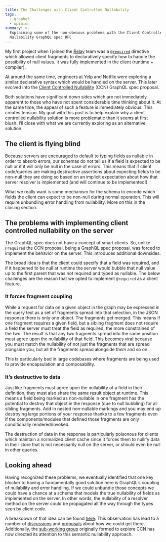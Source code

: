 ```yaml
---
title: The Challenges with Client Controlled Nullability
tags:
  - graphql
  - opinion
summary: >-
  Explaining some of the non-obvious problems with the Client Controlled
  Nullability GraphQL spec RFC 
---
```

My first project when I joined the [Relay](https://relay.dev/) team was a [`@required`](https://relay.dev/docs/guides/required-directive/) directive which allowed client fragments to declaratively specify how to handle the possibility of null values. It was fully implemented in the client (runtime + compiler).

At around the same time, engineers at Yelp and Netflix were exploring a similar declarative syntax which would be handled on the server. This later evolved into the [Client Controlled Nullability](https://github.com/graphql/graphql-wg/blob/main/rfcs/ClientControlledNullability.md) (CCN) GraphQL spec proposal.

Both solutions have significant down sides which are not immediately apparent to those who have not spent considerable time thinking about it. At the same time, the appeal of such a feature is immediately obvious. This creates tension. My goal with this post is to help explain why a client controlled nullability solution is more problematic than it seems at first blush. I’ll close with what we are currently exploring as an alternative solution.

## The client is flying blind

Because servers are [encouraged](https://graphql.org/learn/best-practices/#nullability) to default to typing fields as nullable in order to absorb errors, our schemas do not tell us if a field is expected to be null or if it will only be null in the case of errors. This means that if client code/queries are making destructive assertions about expecting fields to be non-null they are doing so based on an implicit expectation about how that server resolver is implemented (and will continue to be implemented!).

What we really want is some mechanism for the schema to encode which fields the client can expect to be non-null during normal operation. This will require unbundling error handling from nullability. More on this in the closing section.

## The problems with implementing client controlled nullability on the server

The GraphQL spec does not have a concept of smart clients. So, unlike `@required` the CCN proposal, being a GraphQL spec proposal, was forced to implement the behavior on the server. This introduces additional downsides.

The broad idea is that the client could specify that a field was required, and if it happened to be null at runtime the server would bubble that null value up to the first parent that was not required and typed as nullable. The below challenges are the reason that we opted to implement `@required` as a client feature.

### It forces fragment coupling

While a request for data on a given object in the graph may be expressed in the query text as a set of fragments spread into that selection, in the JSON response there is only one object. The fragments get merged. This means if one fragment requires a given field, but a sibling fragment does not require a field the server must treat the field as required, the more constrained of the two. The result is that any two fragments spread into the same position must agree upon the nullability of that field. This becomes viral because you must match the nullability of not just the fragments that are spread alongside you, but all the fragments spread alongside _them_ and so on.

This is particularly bad in large codebases where fragments are being used to provide encapsulation and composability.

### It’s destructive to data

Just like fragments must agree upon the nullability of a field in their definition, they must also share the same result object at runtime. This means a field being marked as non-nullable in one fragment has the potential to destroy that object in the response (due to null bubbling) for all sibling fragments. Add in nested non-nullable markings and you may end up destroying large portions of your response thanks to a few fragments even if the components/modules that defined those fragments are only conditionally rendered/invoked.

The destruction of data in the response is particularly poisonous for clients which maintain a normalized client cache since it forces them to nullify data in their store that is not necessarily null on the server, or should even be null in other queries.

## Looking ahead

Having recognized these problems, we eventually identified that one key blocker to having a fundamentally good solution here is GraphQL’s coupling of nullability and error handling. If we could unbundle those concepts we could have a chance at a schema that models the true nullability of fields as implemented on the server. In other words, the nullability of a resolver method on the server could be propagated all the way through the types seen by client code.

A breakdown of that idea can be found [here](https://github.com/graphql/graphql-wg/discussions/1394). This observation has lead to a number of [discussions](https://github.com/graphql/graphql-wg/discussions/1410) and [proposals](https://github.com/graphql/graphql-spec/pull/1065) about how we could get there. Additionally, the [sub-working group](https://github.com/graphql/nullability-wg/tree/main) originally formed to explore CCN has now directed its attention to this semantic nullability approach.
